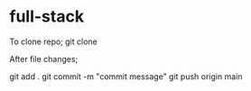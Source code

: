 # full-stack

To clone repo;
git clone <paste from github>

After file changes;

git add .
git commit -m "commit message"
git push origin main

